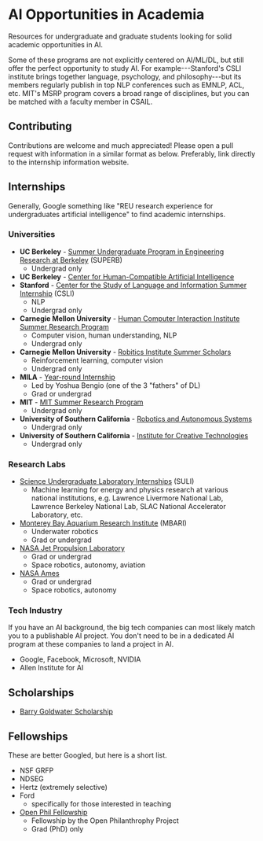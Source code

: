 # AI Opportunities in Academia
Resources for undergraduate and graduate students looking for solid academic opportunities in AI.

Some of these programs are not explicitly centered on AI/ML/DL, but still offer the perfect opportunity to study AI. For example---Stanford's CSLI institute brings together language, psychology, and philosophy---but its members regularly publish in top NLP conferences such as EMNLP, ACL, etc. MIT's MSRP program covers a broad range of disciplines, but you can be matched with a faculty member in CSAIL.

## Contributing
Contributions are welcome and much appreciated! Please open a pull request with information in a similar format as below. Preferably, link directly to the internship information website.

## Internships
Generally, Google something like "REU research experience for undergraduates artificial intelligence" to find academic internships.

### Universities
- **UC Berkeley** - [Summer Undergraduate Program in Engineering Research at Berkeley](https://eecs.berkeley.edu/resources/undergrads/research/superb) (SUPERB)
  - Undergrad only
- **UC Berkeley** - [Center for Human-Compatible Artificial Intelligence](https://humancompatible.ai/jobs)
- **Stanford** - [Center for the Study of Language and Information Summer Internship](https://www-csli.stanford.edu/csli-summer-internship-program) (CSLI)
  - NLP
  - Undergrad only
- **Carnegie Mellon University** - [Human Computer Interaction Institute Summer Research Program](https://hcii.cmu.edu/summer-research-program)
  - Computer vision, human understanding, NLP
  - Undergrad only
- **Carnegie Mellon University** - [Robitics Institute Summer Scholars](https://riss.ri.cmu.edu/)
  - Reinforcement learning, computer vision
  - Undergrad only
- **MILA** - [Year-round Internship](https://mila.quebec/en/admission-process-for-interns/)
  - Led by Yoshua Bengio (one of the 3 "fathers" of DL)
  - Grad or undergrad
- **MIT** - [MIT Summer Research Program](https://oge.mit.edu/graddiversity/msrp/)
  - Undergrad only
- **University of Southern California** - [Robotics and Autonomous Systems](https://www.cs.usc.edu/reu/)
  - Undergrad only
- **University of Southern California** - [Institute for Creative Technologies](https://ict.usc.edu/internships/)
  - Undergrad only

### Research Labs
- [Science Undergraduate Laboratory Internships](https://science.osti.gov/wdts/suli) (SULI)
  - Machine learning for energy and physics research at various national institutions, e.g. Lawrence Livermore National Lab, Lawrence Berkeley National Lab, SLAC National Accelerator Laboratory, etc.
- [Monterey Bay Aquarium Research Institute](https://www.mbari.org/products/educational-resources/mbari-summer-internship-program/) (MBARI)
  - Underwater robotics
  - Grad or undergrad
- [NASA Jet Propulsion Laboratory](https://www.jpl.nasa.gov/edu/intern/apply/)
  - Grad or undergrad
  - Space robotics, autonomy, aviation
- [NASA Ames](https://intern.nasa.gov/)
  - Grad or undergrad
  - Space robotics, autonomy

### Tech Industry
If you have an AI background, the big tech companies can most likely match you to a publishable AI project. You don't need to be in a dedicated AI program at these companies to land a project in AI.
- Google, Facebook, Microsoft, NVIDIA
- Allen Institute for AI

## Scholarships
- [Barry Goldwater Scholarship](https://goldwater.scholarsapply.org/)

## Fellowships
These are better Googled, but here is a short list.
- NSF GRFP
- NDSEG
- Hertz (extremely selective)
- Ford
    - specifically for those interested in teaching
- [Open Phil Fellowship](https://www.openphilanthropy.org/focus/global-catastrophic-risks/potential-risks-advanced-artificial-intelligence/the-open-phil-ai-fellowship)
    - Fellowship by the Open Philanthrophy Project
    - Grad (PhD) only
